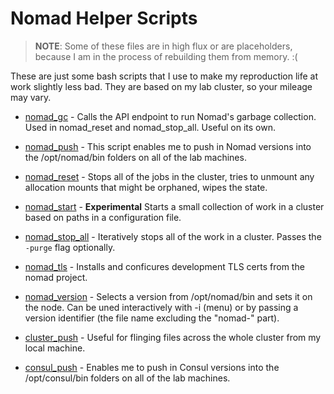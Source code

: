 # Nomad Helper Scripts

> **NOTE**: Some of these files are in high flux or are placeholders, because I am in the process of rebuilding them from memory.  :(

These are just some bash scripts that I use to make my reproduction life at work slightly less bad.  They are based on my lab cluster, so your mileage may vary.


 * [nomad_gc](nomad_gc) - Calls the API endpoint to run Nomad's garbage collection.  Used in nomad_reset and nomad_stop_all.  Useful on its own.
 * [nomad_push](nomad_push) - This script enables me to push in Nomad versions into the /opt/nomad/bin folders on all of the lab machines.
 * [nomad_reset](nomad_reset) - Stops all of the jobs in the cluster, tries to unmount any allocation mounts that might be orphaned, wipes the state.
 * [nomad_start](nomad_start) - **Experimental** Starts a small collection of work in a cluster based on paths in a configuration file.
 * [nomad\_stop\_all](nomad_stop_all) - Iteratively stops all of the work in a cluster. Passes the `-purge` flag optionally.
 * [nomad_tls](nomad_tls) - Installs and conficures development TLS certs from the nomad project.
 * [nomad_version](nomad_version) - Selects a version from /opt/nomad/bin and sets it on the node.  Can be uned interactively with -i (menu) or by passing a version identifier (the file name excluding the "nomad-" part).


 * [cluster_push](cluster_push) - Useful for flinging files across the whole cluster from my local machine.
 * [consul_push](consul_push) - Enables me to push in Consul versions into the /opt/consul/bin folders on all of the lab machines.
